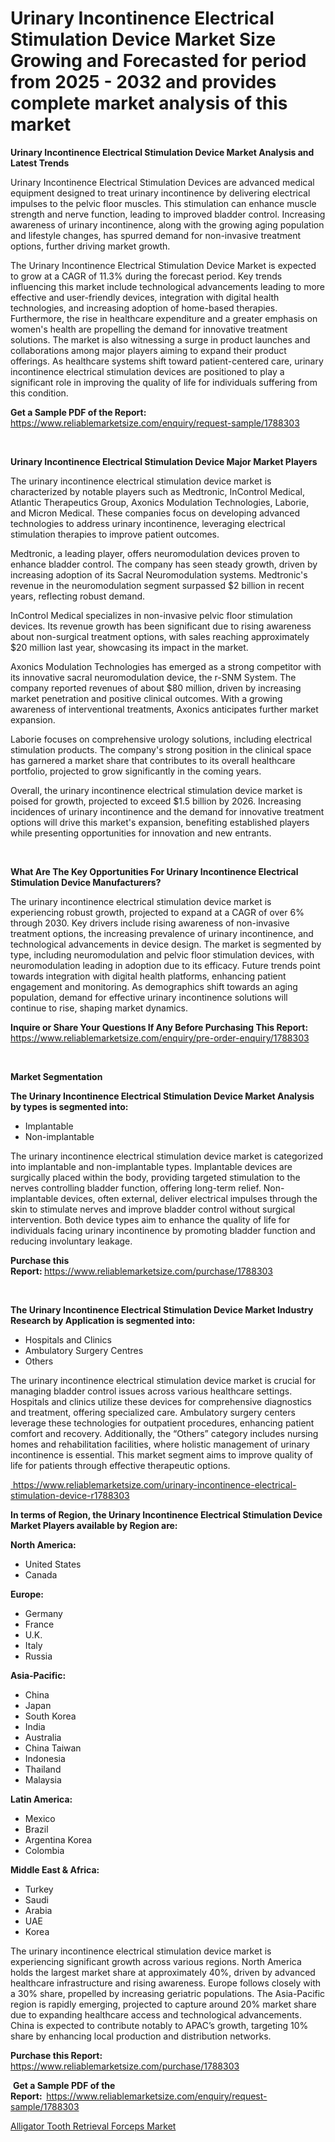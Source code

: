 <p><h1>Urinary Incontinence Electrical Stimulation Device Market Size Growing and Forecasted for period from 2025 - 2032 and provides complete market analysis of this market</h1></p><p><strong>Urinary Incontinence Electrical Stimulation Device Market Analysis and Latest Trends</strong></p>
<p><p>Urinary Incontinence Electrical Stimulation Devices are advanced medical equipment designed to treat urinary incontinence by delivering electrical impulses to the pelvic floor muscles. This stimulation can enhance muscle strength and nerve function, leading to improved bladder control. Increasing awareness of urinary incontinence, along with the growing aging population and lifestyle changes, has spurred demand for non-invasive treatment options, further driving market growth.</p><p>The Urinary Incontinence Electrical Stimulation Device Market is expected to grow at a CAGR of 11.3% during the forecast period. Key trends influencing this market include technological advancements leading to more effective and user-friendly devices, integration with digital health technologies, and increasing adoption of home-based therapies. Furthermore, the rise in healthcare expenditure and a greater emphasis on women's health are propelling the demand for innovative treatment solutions. The market is also witnessing a surge in product launches and collaborations among major players aiming to expand their product offerings. As healthcare systems shift toward patient-centered care, urinary incontinence electrical stimulation devices are positioned to play a significant role in improving the quality of life for individuals suffering from this condition.</p></p>
<p><strong>Get a Sample PDF of the Report:&nbsp;</strong> <a href="https://www.reliablemarketsize.com/enquiry/request-sample/1788303?utm_campaign=2413&utm_medium=2&utm_source=Github&utm_content=ia&utm_term=05032025&utm_id=urinary-incontinence-electrical-stimulation-device">https://www.reliablemarketsize.com/enquiry/request-sample/1788303</a></p>
<p>&nbsp;</p>
<p><strong>Urinary Incontinence Electrical Stimulation Device Major Market Players</strong></p>
<p><p>The urinary incontinence electrical stimulation device market is characterized by notable players such as Medtronic, InControl Medical, Atlantic Therapeutics Group, Axonics Modulation Technologies, Laborie, and Micron Medical. These companies focus on developing advanced technologies to address urinary incontinence, leveraging electrical stimulation therapies to improve patient outcomes.</p><p>Medtronic, a leading player, offers neuromodulation devices proven to enhance bladder control. The company has seen steady growth, driven by increasing adoption of its Sacral Neuromodulation systems. Medtronic's revenue in the neuromodulation segment surpassed $2 billion in recent years, reflecting robust demand.</p><p>InControl Medical specializes in non-invasive pelvic floor stimulation devices. Its revenue growth has been significant due to rising awareness about non-surgical treatment options, with sales reaching approximately $20 million last year, showcasing its impact in the market.</p><p>Axonics Modulation Technologies has emerged as a strong competitor with its innovative sacral neuromodulation device, the r-SNM System. The company reported revenues of about $80 million, driven by increasing market penetration and positive clinical outcomes. With a growing awareness of interventional treatments, Axonics anticipates further market expansion.</p><p>Laborie focuses on comprehensive urology solutions, including electrical stimulation products. The company's strong position in the clinical space has garnered a market share that contributes to its overall healthcare portfolio, projected to grow significantly in the coming years.</p><p>Overall, the urinary incontinence electrical stimulation device market is poised for growth, projected to exceed $1.5 billion by 2026. Increasing incidences of urinary incontinence and the demand for innovative treatment options will drive this market's expansion, benefiting established players while presenting opportunities for innovation and new entrants.</p></p>
<p>&nbsp;</p>
<p><strong>What Are The Key Opportunities For Urinary Incontinence Electrical Stimulation Device Manufacturers?</strong></p>
<p><p>The urinary incontinence electrical stimulation device market is experiencing robust growth, projected to expand at a CAGR of over 6% through 2030. Key drivers include rising awareness of non-invasive treatment options, the increasing prevalence of urinary incontinence, and technological advancements in device design. The market is segmented by type, including neuromodulation and pelvic floor stimulation devices, with neuromodulation leading in adoption due to its efficacy. Future trends point towards integration with digital health platforms, enhancing patient engagement and monitoring. As demographics shift towards an aging population, demand for effective urinary incontinence solutions will continue to rise, shaping market dynamics.</p></p>
<p><strong>Inquire or Share Your Questions If Any Before Purchasing This Report:</strong> <a href="https://www.reliablemarketsize.com/enquiry/pre-order-enquiry/1788303?utm_campaign=2413&utm_medium=2&utm_source=Github&utm_content=ia&utm_term=05032025&utm_id=urinary-incontinence-electrical-stimulation-device">https://www.reliablemarketsize.com/enquiry/pre-order-enquiry/1788303</a></p>
<p>&nbsp;</p>
<p><strong>Market Segmentation</strong></p>
<p><strong>The Urinary Incontinence Electrical Stimulation Device Market Analysis by types is segmented into:</strong></p>
<p><ul><li>Implantable</li><li>Non-implantable</li></ul></p>
<p><p>The urinary incontinence electrical stimulation device market is categorized into implantable and non-implantable types. Implantable devices are surgically placed within the body, providing targeted stimulation to the nerves controlling bladder function, offering long-term relief. Non-implantable devices, often external, deliver electrical impulses through the skin to stimulate nerves and improve bladder control without surgical intervention. Both device types aim to enhance the quality of life for individuals facing urinary incontinence by promoting bladder function and reducing involuntary leakage.</p></p>
<p><strong>Purchase this Report:&nbsp;</strong><a href="https://www.reliablemarketsize.com/purchase/1788303?utm_campaign=2413&utm_medium=2&utm_source=Github&utm_content=ia&utm_term=05032025&utm_id=urinary-incontinence-electrical-stimulation-device">https://www.reliablemarketsize.com/purchase/1788303</a></p>
<p>&nbsp;</p>
<p><strong>The Urinary Incontinence Electrical Stimulation Device Market Industry Research by Application is segmented into:</strong></p>
<p><ul><li>Hospitals and Clinics</li><li>Ambulatory Surgery Centres</li><li>Others</li></ul></p>
<p><p>The urinary incontinence electrical stimulation device market is crucial for managing bladder control issues across various healthcare settings. Hospitals and clinics utilize these devices for comprehensive diagnostics and treatment, offering specialized care. Ambulatory surgery centers leverage these technologies for outpatient procedures, enhancing patient comfort and recovery. Additionally, the “Others” category includes nursing homes and rehabilitation facilities, where holistic management of urinary incontinence is essential. This market segment aims to improve quality of life for patients through effective therapeutic options.</p></p>
<p><a href="https://www.reliablemarketsize.com/urinary-incontinence-electrical-stimulation-device-r1788303?utm_campaign=2413&utm_medium=2&utm_source=Github&utm_content=ia&utm_term=05032025&utm_id=urinary-incontinence-electrical-stimulation-device">&nbsp;https://www.reliablemarketsize.com/urinary-incontinence-electrical-stimulation-device-r1788303</a></p>
<p><strong>In terms of Region, the Urinary Incontinence Electrical Stimulation Device Market Players available by Region are:</strong></p>
<p>
    <p> <strong> North America: </strong>
        <ul>
            <li>United States</li>
            <li>Canada</li>
        </ul>
        </p> 
    <p> <strong> Europe: </strong>
        <ul>
            <li>Germany</li>
            <li>France</li>
            <li>U.K.</li>
            <li>Italy</li>
            <li>Russia</li>
        </ul>
        </p> 
    <p> <strong> Asia-Pacific: </strong>
        <ul>
            <li>China</li>
            <li>Japan</li>
            <li>South Korea</li>
            <li>India</li>
            <li>Australia</li>
            <li>China Taiwan</li>
            <li>Indonesia</li>
            <li>Thailand</li>
            <li>Malaysia</li>
        </ul>
        </p> 
    <p> <strong> Latin America: </strong>
        <ul>
            <li>Mexico</li>
            <li>Brazil</li>
            <li>Argentina Korea</li>
            <li>Colombia</li>
        </ul>
        </p> 
    <p> <strong> Middle East & Africa: </strong>
        <ul>
            <li>Turkey</li>
            <li>Saudi</li>
            <li>Arabia</li>
            <li>UAE</li>
            <li>Korea</li>
        </ul>
    </p>
    </p>
<p><p>The urinary incontinence electrical stimulation device market is experiencing significant growth across various regions. North America holds the largest market share at approximately 40%, driven by advanced healthcare infrastructure and rising awareness. Europe follows closely with a 30% share, propelled by increasing geriatric populations. The Asia-Pacific region is rapidly emerging, projected to capture around 20% market share due to expanding healthcare access and technological advancements. China is expected to contribute notably to APAC’s growth, targeting 10% share by enhancing local production and distribution networks.</p></p>
<p><strong>Purchase this Report: </strong><a href="https://www.reliablemarketsize.com/purchase/1788303?utm_campaign=2413&utm_medium=2&utm_source=Github&utm_content=ia&utm_term=05032025&utm_id=urinary-incontinence-electrical-stimulation-device">https://www.reliablemarketsize.com/purchase/1788303</a></p>
<p>&nbsp;<strong>Get a Sample PDF of the Report:&nbsp;&nbsp;</strong><a href="https://www.reliablemarketsize.com/enquiry/request-sample/1788303?utm_campaign=2413&utm_medium=2&utm_source=Github&utm_content=ia&utm_term=05032025&utm_id=urinary-incontinence-electrical-stimulation-device">https://www.reliablemarketsize.com/enquiry/request-sample/1788303</a></p>
<p><strong></strong></p>
<p><p><a href="https://github.com/hartsockdonnette82/Market-Research-Report-List-1/blob/main/alligator-tooth-retrieval-forceps-market.md?utm_campaign=2413&utm_medium=2&utm_source=Github&utm_content=ia&utm_term=05032025&utm_id=urinary-incontinence-electrical-stimulation-device">Alligator Tooth Retrieval Forceps Market</a></p></p>
